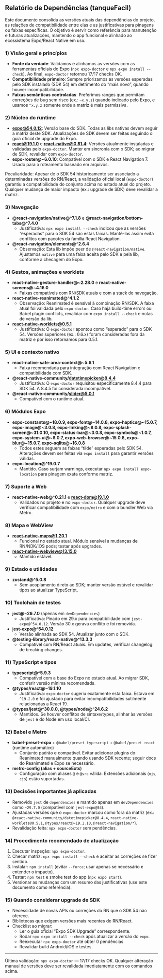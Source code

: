 ## Relatório de Dependências (tanqueFacil)

Este documento consolida as versões atuais das dependências do projeto, as relações de compatibilidade entre elas e as justificativas para pinagens ou faixas específicas. O objetivo é servir como referência para manutenção e futuras atualizações, mantendo o app funcional e alinhado ao ecossistema Expo/React Native em uso.

### 1) Visão geral e princípios
- **Fonte da verdade**: Validamos e alinhamos as versões com as ferramentas oficiais do Expo (`npx expo-doctor` e `npx expo install --check`). Ao final, `expo-doctor` retornou 17/17 checks OK.
- **Compatibilidade primeiro**: Sempre priorizamos as versões esperadas pelo SDK instalado (SDK 54) em detrimento do “mais novo”, quando houver incompatibilidade.
- **Faixas semânticas controladas**: Preferimos ranges que permitam correções de bug sem risco (ex.: `~x.y.z`) quando indicado pelo Expo, e usamos `^x.y.z` somente onde a matriz é mais permissiva.

### 2) Núcleo do runtime
- **expo@54.0.12**: Versão base do SDK. Todas as libs nativas devem seguir a matriz deste SDK. Atualizações de SDK devem ser feitas seguindo o guia oficial de upgrade do Expo.
- **react@19.1.0** e **react-native@0.81.4**: Versões atualmente instaladas e validadas pelo `expo-doctor`. Manter em sincronia com o SDK; ao migrar de SDK, revalidar com `expo-doctor`.
- **expo-router@~6.0.10**: Compatível com o SDK e React Navigation 7. Usado para o roteamento baseado em arquivos.

Peculiaridade: Apesar de o SDK 54 historicamente ser associado a determinadas versões do RN/React, a validação oficial local (`expo-doctor`) garantiu a compatibilidade do conjunto acima no estado atual do projeto. Qualquer mudança de maior impacto (ex.: upgrade de SDK) deve revalidar a matriz.

### 3) Navegação
- **@react-navigation/native@^7.1.8** e **@react-navigation/bottom-tabs@^7.4.0**
  - Justificativa: `npx expo install --check` indicou que as versões “esperadas” para o SDK 54 são estas faixas. Mantê-las assim evita conflitos com pacotes da família React Navigation.
- **@react-navigation/elements@^2.6.4**
  - Observação: Esta lib impõe peer de `@react-navigation/native`. Ajustamos `native` para uma faixa aceita pelo SDK e pela lib, conforme a checagem do Expo.

### 4) Gestos, animações e worklets
- **react-native-gesture-handler@~2.28.0** e **react-native-screens@~4.16.0**
  - Faixas compatíveis com RN/SDK atuais e com a stack de navegação.
- **react-native-reanimated@^4.1.2**
  - Observação: Reanimated é sensível à combinação RN/SDK. A faixa atual foi validada pelo `expo-doctor`. Caso haja build-time errors ou Babel plugin conflicts, revalidar com `expo install --check` e notas de versão da lib.
- **react-native-worklets@0.5.1**
  - Justificativa: O `expo-doctor` apontou como “esperado” para o SDK 54. Versões superiores (ex.: 0.6.x) foram consideradas fora da matriz e por isso retornamos para 0.5.1.

### 5) UI e contexto nativo
- **react-native-safe-area-context@~5.6.1**
  - Faixa recomendada para integração com React Navigation e compatibilidade com SDK.
- **@react-native-community/datetimepicker@8.4.4**
  - Justificativa: O `expo-doctor` requisitou especificamente 8.4.4 para SDK 54. A 8.4.5 foi considerada incompatível.
- **@react-native-community/slider@5.0.1**
  - Compatível com o runtime atual.

### 6) Módulos Expo
- **expo-constants@~18.0.9, expo-font@~14.0.8, expo-haptics@~15.0.7, expo-image@~3.0.8, expo-linking@~8.0.8, expo-splash-screen@~31.0.10, expo-status-bar@~3.0.8, expo-symbols@~1.0.7, expo-system-ui@~6.0.7, expo-web-browser@~15.0.8, expo-blur@~15.0.7, expo-sqlite@~16.0.8**
  - Todos estes seguem as faixas “tilde” esperadas pelo SDK 54. Alterações devem ser feitas via `expo install` para garantir versões válidas.
- **expo-location@^19.0.7**
  - Mantido. Caso surjam warnings, executar `npx expo install expo-location` para pinagem exata conforme matriz.

### 7) Suporte a Web
- **react-native-web@^0.21.1** e **react-dom@19.1.0**
  - Validados no projeto e no `expo-doctor`. Qualquer upgrade deve verificar compatibilidade com `expo/metro` e com o bundler Web via Metro.

### 8) Mapa e WebView
- **react-native-maps@1.20.1**
  - Funcional no estado atual. Módulo sensível a mudanças de RN/NDK/iOS pods; testar após upgrades.
- **react-native-webview@13.15.0**
  - Mantido estável.

### 9) Estado e utilidades
- **zustand@^5.0.8**
  - Sem acoplamento direto ao SDK; manter versão estável e revalidar tipos ao atualizar TypeScript.

### 10) Toolchain de testes
- **jest@~29.7.0** (apenas em `devDependencies`)
  - Justificativa: Pinado em 29.x para compatibilidade com `jest-expo@^54.0.12`. Versão 30.x gerava conflito e foi removida.
- **jest-expo@^54.0.12**
  - Versão alinhada ao SDK 54. Atualizar junto com o SDK.
- **@testing-library/react-native@^13.3.3**
  - Compatível com RN/React atuais. Em updates, verificar changelog de breaking changes.

### 11) TypeScript e tipos
- **typescript@^5.9.3**
  - Compatível com a base do Expo no estado atual. Ao migrar SDK, conferir versão mínima recomendada.
- **@types/react@~19.1.10**
  - Justificativa: `expo-doctor` sugeriu exatamente esta faixa. Estava em `^19.2.0` e foi ajustado para evitar incompatibilidades sutilmente relacionadas a React 19.
- **@types/jest@^30.0.0, @types/node@^24.6.2**
  - Mantidos. Se houver conflitos de sintaxe/types, alinhar às versões de `jest` e do Node em uso local/CI.

### 12) Babel e Metro
- **babel-preset-expo** + `@babel/preset-typescript` + `@babel/preset-react` (runtime automático)
  - Conjunto padrão e compatível. Evitar adicionar plugins do Reanimated manualmente quando usando SDK recente; seguir docs do Reanimated e Expo se necessário.
- **metro-config (alias + sourceExts)**
  - Configuração com aliases `@` e `@src` válida. Extensões adicionais (`mjs`, `cjs`) estão suportadas.

### 13) Decisões importantes já aplicadas
- Removido `jest` de `dependencies` e mantido apenas em `devDependencies` como `~29.7.0` (compatível com `jest-expo@54`).
- Ajustadas versões que o `expo-doctor` marcou como fora da matriz (ex.: `@react-native-community/datetimepicker@8.4.4`, `react-native-worklets@0.5.1`, `@types/react@~19.1.10`, `@react-navigation/*`).
- Revalidação feita: `npx expo-doctor` sem pendências.

### 14) Procedimento recomendado de atualização
1. Executar inspeção: `npx expo-doctor`.
2. Checar matriz: `npx expo install --check` e aceitar as correções se fizer sentido.
3. Instalar: `npm install` (evitar `--force`; usar apenas se necessário e entender o impacto).
4. Testar: `npm test` e smoke test do app (`npx expo start`).
5. Versionar as mudanças com um resumo das justificativas (use este documento como referência).

### 15) Quando considerar upgrade de SDK
- Necessidade de novas APIs ou correções do RN que o SDK 54 não oferece.
- Bibliotecas que exigem versões mais recentes do RN/React.
- Checklist ao migrar:
  - Ler o guia oficial “Expo SDK Upgrade” correspondente.
  - Rodar `npx expo install --check` após atualizar a versão do `expo`.
  - Reexecutar `npx expo-doctor` até obter 0 pendências.
  - Revalidar build Android/iOS e testes.

---
Última validação: `npx expo-doctor` — 17/17 checks OK. Qualquer alteração manual de versões deve ser revalidada imediatamente com os comandos acima.


